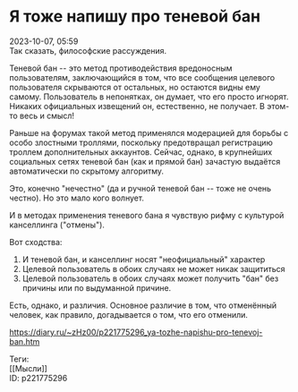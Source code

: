 Я тоже напишу про теневой бан
==============================

   
 2023-10-07, 05:59   
  Так сказать, философские рассуждения.   
   
 Теневой бан -- это метод противодействия вредоносным пользователям, заключающийся в том, что все сообщения целевого пользователя скрываются от остальных, но остаются видны ему самому. Пользователь в непонятках, он думает, что его просто игнорят. Никаких официальных извещений он, естественно, не получает. В этом-то весь и смысл!   
   
 Раньше на форумах такой метод применялся модерацией для борьбы с особо злостными троллями, поскольку предотвращал регистрацию троллем дополнительных аккаунтов. Сейчас, однако, в крупнейших социальных сетях теневой бан (как и прямой бан) зачастую выдаётся автоматически по скрытому алгоритму.   
   
 Это, конечно "нечестно" (да и ручной теневой бан -- тоже не очень честно). Но это мало кого волнует.   
   
 И в методах применения теневого бана я чувствую рифму с культурой канселлинга ("отмены").   
   
 Вот сходства:   
 1. И теневой бан, и канселлинг носят "неофициальный" характер   
 2. Целевой пользователь в обоих случаях не может никак защититься   
 3. Целевой пользователь в обоих случаях может получить "бан" без причины или по выдуманной причине.   
   
 Есть, однако, и различия. Основное различие в том, что отменённый человек, как правило, догадывается о том, что его отменили.   
    
 <https://diary.ru/~zHz00/p221775296_ya-tozhe-napishu-pro-tenevoj-ban.htm>   
   
 Теги:   
 [[Мысли]]   
 ID: p221775296